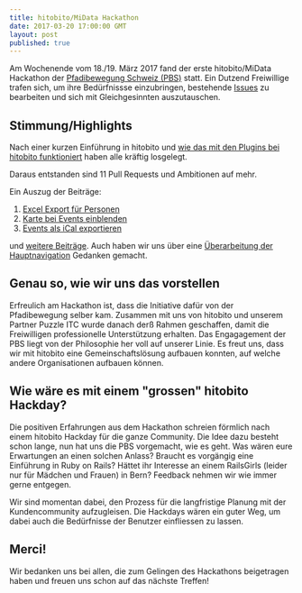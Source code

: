 ```yaml
---
title: hitobito/MiData Hackathon
date: 2017-03-20 17:00:00 GMT
layout: post
published: true
---
```


Am Wochenende vom 18./19. März 2017 fand der erste hitobito/MiData Hackathon der [Pfadibewegung Schweiz (PBS)](http://www.scout.ch/de/verband) statt. Ein Dutzend Freiwillige trafen sich, um ihre Bedürfnissse einzubringen, bestehende [Issues](https://github.com/hitobito/hitobito/issues) zu bearbeiten und sich mit Gleichgesinnten auszutauschen.

## Stimmung/Highlights

Nach einer kurzen Einführung in hitobito und
[wie das mit den Plugins bei hitobito funktioniert](https://github.com/hitobito/hitobito/blob/master/doc/development/06_plugins.md)
haben alle kräftig losgelegt.

Daraus entstanden sind 11 Pull Requests und Ambitionen auf mehr.

Ein Auszug der Beiträge:

1. [Excel Export für Personen](https://github.com/hitobito/hitobito/pull/204)
1. [Karte bei Events einblenden](https://github.com/hitobito/hitobito_pbs/pull/56)
1. [Events als iCal exportieren](https://github.com/hitobito/hitobito/pull/201)

und [weitere Beiträge](https://github.com/pulls?utf8=%E2%9C%93&q=is%3Apr+org%3Ahitobito+created%3A2017-03-18..2017-03-19).
Auch haben wir uns über eine [Überarbeitung der Hauptnavigation](https://github.com/hitobito/hitobito/issues/114) Gedanken gemacht.

## Genau so, wie wir uns das vorstellen

Erfreulich am Hackathon ist, dass die Initiative dafür von der Pfadibewegung
selber kam.
Zusammen mit uns von hitobito und unserem Partner Puzzle ITC wurde danach derß
Rahmen geschaffen, damit die Freiwilligen professionelle Unterstützung erhalten.
Das Engagagement der PBS liegt von der Philosophie her voll auf unserer Linie.
Es freut uns, dass wir mit hitobito eine Gemeinschaftslösung aufbauen konnten,
auf welche andere Organisationen aufbauen können.

## Wie wäre es mit einem "grossen" hitobito Hackday?

Die positiven Erfahrungen aus dem Hackathon schreien förmlich nach einem hitobito
 Hackday für die ganze Community. Die Idee dazu besteht schon lange, nun hat uns
 die PBS vorgemacht, wie es geht. Was wären eure Erwartungen an einen solchen
 Anlass? Braucht es vorgängig eine Einführung in Ruby on Rails? Hättet ihr
 Interesse an einem RailsGirls (leider nur für Mädchen und Frauen) in Bern?
 Feedback nehmen wir wie immer gerne entgegen.

Wir sind momentan dabei, den Prozess für die langfristige Planung mit der
Kundencommunity aufzugleisen. Die Hackdays wären ein guter Weg, um dabei auch
die Bedürfnisse der Benutzer einfliessen zu lassen.

## Merci!

Wir bedanken uns bei allen, die zum Gelingen des Hackathons beigetragen haben
 und freuen uns schon auf das nächste Treffen!
